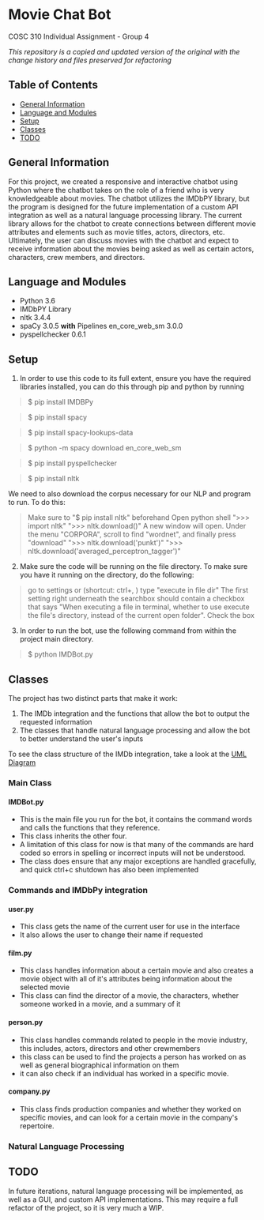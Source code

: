 # **Movie Chat Bot**

COSC 310 Individual Assignment - Group 4

*This repository is a copied and updated version of the original with the change history and files preserved for refactoring*

## Table of Contents
* [General Information](#general-information)
* [Language and Modules](#language-and-modules)
* [Setup](#setup)
* [Classes](#classes)
* [TODO](#todo)


## General Information

For this project, we created a responsive and interactive chatbot using Python where the chatbot takes on the role of a friend who is very knowledgeable about movies. The chatbot utilizes the IMDbPY library, but the program is designed for the future implementation of a custom API integration as well as a natural language processing library. The current library allows for the chatbot to create connections between different movie attributes and elements such as movie titles, actors, directors, etc. Ultimately, the user can discuss movies with the chatbot and expect to receive information about the movies being asked as well as certain actors, characters, crew members, and directors.

## Language and Modules

- Python 3.6
- IMDbPY Library
- nltk 3.4.4
- spaCy 3.0.5 **with** Pipelines en_core_web_sm 3.0.0
- pyspellchecker 0.6.1 


## Setup

1. In order to use this code to its full extent, ensure you have the required libraries installed, you can do this through pip and python by running

> $ pip install IMDBPy 

> $ pip install spacy

> $ pip install spacy-lookups-data

> $ python -m spacy download en_core_web_sm

> $ pip install pyspellchecker

> $ pip install nltk

We need to also download the corpus necessary for our NLP and program to run. To do this:
> Make sure to "$ pip install nltk" beforehand
> Open python shell
> ">>> import nltk"
> ">>> nltk.download()"
> A new window will open. Under the menu "CORPORA", scroll to find "wordnet", and finally press "download"
> ">>> nltk.download('punkt')"
> ">>> nltk.download('averaged_perceptron_tagger')"

2. Make sure the code will be running on the file directory. To make sure you have it running on the directory, do the following:

> go to settings or (shortcut: ctrl+, )
> type "execute in file dir"
> The first setting right underneath the searchbox should contain a checkbox that says "When executing a file in terminal, whether to use execute the file's directory, instead of the current open folder". 
> Check the box 

3. In order to run the bot, use the following command from within the project main directory.

> $ python IMDBot.py


## Classes

The project has two distinct parts that make it work:

1. The IMDb integration and the functions that allow the bot to output the requested information 
2. The classes that handle natural language processing and allow the bot to better understand the user's inputs

To see the class structure of the IMDb integration, take a look at the [UML Diagram](https://lucid.app/publicSegments/view/aebe824d-31ce-4685-9720-e142ce18f0fb/image.pdf)

### Main Class

#### IMDBot.py

 - This is the main file you run for the bot, it contains the command words and calls the functions that they reference.
 - This class inherits the other four.
 - A limitation of this class for now is that many of the commands are hard coded so errors in spelling or incorrect inputs will not be understood.
 - The class does ensure that any major exceptions are handled gracefully, and quick ctrl+c shutdown has also been implemented

### Commands and IMDbPy integration

#### user.py

- This class gets the name of the current user for use in the interface
- It also allows the user to change their name if requested

#### film.py

- This class handles information about a certain movie and also creates a movie object with all of it's attributes being information about the selected movie
- This class can find the director of a movie, the characters, whether someone  worked in a movie, and a summary of it

#### person.py

- This class handles commands related to people in the movie industry, this includes, actors, directors and other crewmembers
- this class can be used to find the projects a person has worked on as well as general biographical information on them
- it can also check if an individual has worked in a specific movie.

#### company.py

- This class finds production companies and whether they worked on specific movies, and can look for a certain movie in the company's repertoire.


### Natural Language Processing


## TODO

In future iterations, natural language processing will be implemented, as well as a GUI, and custom API implementations.
This may require a full refactor of the project, so it is very much a WIP.
